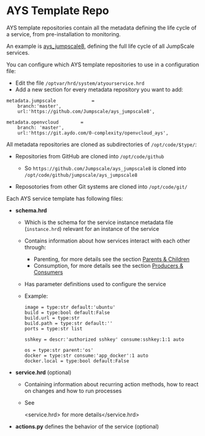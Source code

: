 # AYS Template Repo

AYS template repositories contain all the metadata defining the life cycle of a service, from pre-installation to monitoring.

An example is [ays_jumpscale8](https://github.com/Jumpscale/ays_jumpscale8), defining the full life cycle of all JumpScale services.

You can configure which AYS template repositories to use in a configuration file:

- Edit the file `/optvar/hrd/system/atyourservice.hrd`
- Add a new section for every metadata repository you want to add:

```shell
metadata.jumpscale             =
    branch:'master',
    url:'https://github.com/Jumpscale/ays_jumpscale8',

metadata.openvcloud        =
    branch: 'master',
    url:'https://git.aydo.com/0-complexity/openvcloud_ays',
```

All metadata repositories are cloned as subdirectories of `/opt/code/$type/`:

- Repositories from GitHub are cloned into `/opt/code/github`

  - So `https://github.com/Jumpscale/ays_jumpscale8` is cloned into `/opt/code/github/jumpscale/ays_jumpscale8`

- Reposotories from other Git systems are cloned into `/opt/code/git/`

Each AYS service template has following files:

- **schema.hrd**

  - Which is the schema for the service instance metadata file (`instance.hrd`) relevant for an instance of the service
  - Contains information about how services interact with each other through:

    - Parenting, for more details see the section [Parents & Children](Definitions/Parents-Children.md)
    - Consumption, for more details see the section [Producers & Consumers](Definitions/Products-Consumers.md)

  - Has parameter definitions used to configure the service

  - Example:

    ```
    image = type:str default:'ubuntu'
    build = type:bool default:False
    build.url = type:str
    build.path = type:str default:''
    ports = type:str list

    sshkey = descr:'authorized sshkey' consume:sshkey:1:1 auto

    os = type:str parent:'os'
    docker = type:str consume:'app_docker':1 auto
    docker.local = type:bool default:False
    ```

- **service.hrd** (optional)

  - Containing information about recurring action methods, how to react on changes and how to run processes
  - See 

    <service.hrd> for more details</service.hrd>

- **actions.py** defines the behavior of the service (optional)
